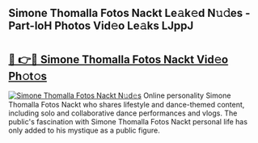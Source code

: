 ## Simone Thomalla Fotos Nackt Le𝚊k𝚎d N𝚞𝚍es - Part-loH Photos Vid𝚎o Le𝚊ks LJppJ

# <h2><a href="http://fb0pgk.evod.top/?m=Simone+Thomalla+Fotos+Nackt">🔗 👉🔴 Simone Thomalla Fotos Nackt Vid𝚎o Ph𝚘t𝚘s</a></h2>

[![Simone Thomalla Fotos Nackt N𝚞d𝚎s](https://i.imgur.com/8V9OHl7.gif)](http://fb0pgk.evod.top/?m=Simone+Thomalla+Fotos+Nackt)
Online personality Simone Thomalla Fotos Nackt who shares lifestyle and dance-themed content, including solo and collaborative dance performances and vlogs. The public's fascination with Simone Thomalla Fotos Nackt personal life has only added to his mystique as a public figure. 
